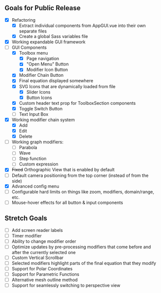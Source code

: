 ## Goals for Public Release
- [x] Refactoring
    - [x] Extract individual components from AppGUI.vue into their own separate files
    - [x] Create a global Sass variables file

- [x] Working expandable GUI framework
- [ ] GUI Components
    - [x] Toolbox menu
        - [x] Page navigation
        - [x] "Open Menu" Button 
        - [x] Modifier Icon Button
    - [x] Modifier Chain Button
    - [x] Final equation displayed somewhere
    - [x] SVG Icons that are dynamically loaded from file
        - [x] Slider Icons
        - [x] Button Icons
    - [x] Custom header text prop for ToolboxSection components
    - [x] Toggle Switch Button
    - [ ] Text Input Box
- [x] Working modifier chain system
    - [x] Add
    - [x] Edit
    - [x] Delete
- [ ] Working graph modifiers:
    - [ ] Parabola
    - [ ] Wave
    - [ ] Step function
    - [ ] Custom expression
- [x] ~~Fixed~~ Orthographic View that is enabled by default
- [ ] Default camera positioning from the top corner (instead of from the side)
- [x] Advanced config menu
- [ ] Configurable hard limits on things like zoom, modifiers, domain/range, etc.
- [ ] Mouse-hover effects for all button & input components

## Stretch Goals
- [ ] Add screen reader labels
- [ ] Timer modifier
- [ ] Ability to change modifier order
- [ ] Optimize updates by pre-processing modifiers that come before and after the currently selected one
- [ ] Custom Vertical Scrollbar
- [ ] Selected modifiers highlight parts of the final equation that they modify 
- [ ] Support for Polar Coordinates
- [ ] Support for Parametric Functions
- [ ] Alternative mesh outline method
- [ ] Support for seamlessly switching to perspective view